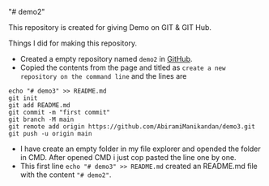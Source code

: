 "# demo2" 

This repository is created for giving Demo on GIT & GIT Hub.

Things I did for making this repository.
+ Created a empty repository named `demo2` in [GitHub](https://github.com/new).
+ Copied the contents from the page and titled as `create a new repository on the command line` and the lines are
```
echo "# demo3" >> README.md
git init
git add README.md
git commit -m "first commit"
git branch -M main
git remote add origin https://github.com/AbiramiManikandan/demo3.git
git push -u origin main
```
+ I have create an empty folder in my file explorer and opended the folder in CMD. After opened CMD i just cop pasted the line one by one.
+ This first line `echo "# demo3" >> README.md` created an README.md file with the content `"# demo2"`. 